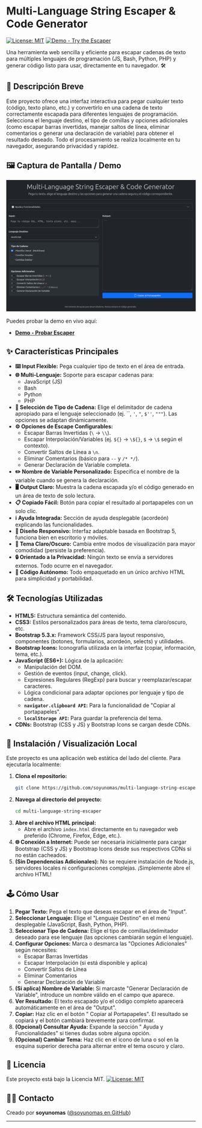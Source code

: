 # Multi-Language String Escaper & Code Generator

[![License: MIT](https://img.shields.io/badge/License-MIT-yellow.svg)](https://opensource.org/licenses/MIT) [![Demo - Try the Escaper](https://img.shields.io/badge/Demo-Try_the_Escaper-brightgreen)](https://soyunomas.github.io/multi-language-string-escaper/index.html)

Una herramienta web sencilla y eficiente para escapar cadenas de texto para múltiples lenguajes de programación (JS, Bash, Python, PHP) y generar código listo para usar, directamente en tu navegador. 🛠️

## 📝 Descripción Breve

Este proyecto ofrece una interfaz interactiva para pegar cualquier texto (código, texto plano, etc.) y convertirlo en una cadena de texto correctamente escapada para diferentes lenguajes de programación. Selecciona el lenguaje destino, el tipo de comillas y opciones adicionales (como escapar barras invertidas, manejar saltos de línea, eliminar comentarios o generar una declaración de variable) para obtener el resultado deseado. Todo el procesamiento se realiza localmente en tu navegador, asegurando privacidad y rapidez.

## 🖼️ Captura de Pantalla / Demo

![Captura de Pantalla de la Herramienta](screenshot.png)

Puedes probar la demo en vivo aquí:

*   **[Demo - Probar Escaper](https://soyunomas.github.io/multi-language-string-escaper/index.html)**

## ✨ Características Principales

*   **⌨️ Input Flexible:** Pega cualquier tipo de texto en el área de entrada.
*   **🌐 Multi-Lenguaje:** Soporte para escapar cadenas para:
    *   JavaScript (JS)
    *   Bash
    *   Python
    *   PHP
*   **🎯 Selección de Tipo de Cadena:** Elige el delimitador de cadena apropiado para el lenguaje seleccionado (ej. ``, `'`, `"`, `$''`, `"""`). Las opciones se adaptan dinámicamente.
*   **⚙️ Opciones de Escape Configurables:**
    *   Escapar Barras Invertidas (`\` -> `\\`).
    *   Escapar Interpolación/Variables (ej. `${}` -> `\${}`, `$` -> `\$` según el contexto).
    *   Convertir Saltos de Línea a `\n`.
    *   Eliminar Comentarios (básico para `--` y `/* */`).
    *   Generar Declaración de Variable completa.
*   **✏️ Nombre de Variable Personalizado:** Especifica el nombre de la variable cuando se genera la declaración.
*   **🖥️ Output Claro:** Muestra la cadena escapada y/o el código generado en un área de texto de solo lectura.
*   **📋 Copiado Fácil:** Botón para copiar el resultado al portapapeles con un solo clic.
*   **ℹ️ Ayuda Integrada:** Sección de ayuda desplegable (acordeón) explicando las funcionalidades.
*   **📱 Diseño Responsivo:** Interfaz adaptable basada en Bootstrap 5, funciona bien en escritorio y móviles.
*   **🎨 Tema Claro/Oscuro:** Cambia entre modos de visualización para mayor comodidad (persiste la preferencia).
*   **🔒 Orientado a la Privacidad:** Ningún texto se envía a servidores externos. Todo ocurre en el navegador.
*   **🧩 Código Autónomo:** Todo empaquetado en un único archivo HTML para simplicidad y portabilidad.

## 🛠️ Tecnologías Utilizadas

*   **HTML5:** Estructura semántica del contenido.
*   **CSS3:** Estilos personalizados para áreas de texto, tema claro/oscuro, etc.
*   **Bootstrap 5.3.x:** Framework CSS/JS para layout responsivo, componentes (botones, formularios, acordeón, selects) y utilidades.
*   **Bootstrap Icons:** Iconografía utilizada en la interfaz (copiar, información, tema, etc.).
*   **JavaScript (ES6+):** Lógica de la aplicación:
    *   Manipulación del DOM.
    *   Gestión de eventos (input, change, click).
    *   Expresiones Regulares (RegExp) para buscar y reemplazar/escapar caracteres.
    *   Lógica condicional para adaptar opciones por lenguaje y tipo de cadena.
    *   **`navigator.clipboard API`:** Para la funcionalidad de "Copiar al portapapeles".
    *   **`localStorage API`:** Para guardar la preferencia del tema.
*   **CDNs:** Bootstrap (CSS y JS) y Bootstrap Icons se cargan desde CDNs.

## 🚀 Instalación / Visualización Local

Este proyecto es una aplicación web estática del lado del cliente. Para ejecutarla localmente:

1.  **Clona el repositorio:**
    ```bash
    git clone https://github.com/soyunomas/multi-language-string-escaper.git
    ```
2.  **Navega al directorio del proyecto:**
    ```bash
    cd multi-language-string-escaper
    ```
3.  **Abre el archivo HTML principal:**
    *   Abre el archivo `index.html` directamente en tu navegador web preferido (Chrome, Firefox, Edge, etc.).
4.  **🌐 Conexión a Internet:** Puede ser necesaria inicialmente para cargar Bootstrap (CSS y JS) y Bootstrap Icons desde sus respectivos CDNs si no están cacheados.
5.  **(Sin Dependencias Adicionales):** No se requiere instalación de Node.js, servidores locales ni configuraciones complejas. ¡Simplemente abre el archivo HTML!

## 🕹️ Cómo Usar

1.  **Pegar Texto:** Pega el texto que deseas escapar en el área de "Input".
2.  **Seleccionar Lenguaje:** Elige el "Lenguaje Destino" en el menú desplegable (JavaScript, Bash, Python, PHP).
3.  **Seleccionar Tipo de Cadena:** Elige el tipo de comillas/delimitador deseado para ese lenguaje (las opciones cambiarán según el lenguaje).
4.  **Configurar Opciones:** Marca o desmarca las "Opciones Adicionales" según necesites:
    *   Escapar Barras Invertidas
    *   Escapar Interpolación (si está disponible y aplica)
    *   Convertir Saltos de Línea
    *   Eliminar Comentarios
    *   Generar Declaración de Variable
5.  **(Si aplica) Nombre de Variable:** Si marcaste "Generar Declaración de Variable", introduce un nombre válido en el campo que aparece.
6.  **Ver Resultado:** El texto escapado y/o el código completo aparecerá automáticamente en el área de "Output".
7.  **Copiar:** Haz clic en el botón "<i class="bi bi-clipboard"></i> Copiar al Portapapeles". El resultado se copiará y el botón cambiará brevemente para confirmar.
8.  **(Opcional) Consultar Ayuda:** Expande la sección "<i class="bi bi-info-circle-fill"></i> Ayuda y Funcionalidades" si tienes dudas sobre alguna opción.
9.  **(Opcional) Cambiar Tema:** Haz clic en el icono de luna <i class="bi bi-moon-stars-fill"></i> o sol <i class="bi bi-sun-fill"></i> en la esquina superior derecha para alternar entre el tema oscuro y claro.

## 📄 Licencia

Este proyecto está bajo la Licencia MIT.
[![License: MIT](https://img.shields.io/badge/License-MIT-yellow.svg)](https://opensource.org/licenses/MIT)

## 🧑‍💻 Contacto

Creado por **soyunomas** ([@soyunomas en GitHub](https://github.com/soyunomas))

---
